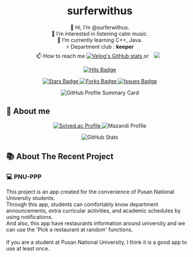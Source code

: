 <h1 align="center">surferwithus</h1>

<p align="center">
  👋 Hi, I’m @surferwithus.<br>
  👀 I’m interested in listening calm music.<br>
  🌱 I’m currently learning C++, Java.<br>
  ⚡ Department club : <strong>keeper</strong><br>
  📫 How to reach me 
  <a href="https://velog.io/@surferwithus">
    <img src="https://velog-readme-stats.vercel.app/api/badge?name=surferwithus" alt="Velog's GitHub stats"/>
  </a> 
  or 
  <a href="https://instagram.com/orezvun">
    <img 
      src="http://img.shields.io/badge/-orezvun-black?style=flat&logo=instagram&link=https://instagram.com/orezvun/"
      style="height: auto; margin-left: 10px; margin-right: 10px;"
    />
  </a>
</p>

<p align="center">
  <a href="https://hits.seeyoufarm.com">
    <img src="https://hits.seeyoufarm.com/api/count/incr/badge.svg?url=https%3A%2F%2Fgithub.com%2Fsurferwithus&count_bg=%23507EDE&title_bg=%23000000&icon=&icon_color=%23E7E7E7&title=hits&edge_flat=false" alt="Hits Badge"/>
  </a>
</p>

<p align="center">
  <a href="https://github.com/surferwithus/pnu-ppp">
    <img src="https://img.shields.io/github/stars/surferwithus/pnu-ppp?style=social" alt="Stars Badge">
  </a>
  <a href="https://github.com/surferwithus/pnu-ppp/network/members">
    <img src="https://img.shields.io/github/forks/surferwithus/pnu-ppp?style=social" alt="Forks Badge">
  </a>
  <a href="https://github.com/surferwithus/pnu-ppp/issues">
    <img src="https://img.shields.io/github/issues/surferwithus/pnu-ppp" alt="Issues Badge">
  </a>
</p>

<p align="center">
  <img src="https://github-profile-summary-cards.vercel.app/api/cards/profile-details?username=surferwithus&theme=github" alt="GitHub Profile Summary Card">
</p>

## 👀 About me
<p align="center">
  <a href="https://solved.ac/dbsdud3272">
    <img src="http://mazassumnida.wtf/api/v2/generate_badge?boj=dbsdud3272" alt="Solved.ac Profile">
  </a>
  <img src="http://mazandi.herokuapp.com/api?handle=dbsdud3272&theme=warm" alt="Mazandi Profile"/>
</p>

<p align="center">
  <img src="https://github-readme-stats.vercel.app/api?username=surferwithus&show_icons=true&theme=radical" alt="GitHub Stats"/>
</p>

<!-- <img src="https://github-readme-stats.vercel.app/api/top-langs/?username=surferwithus&layout=compact" alt="Top Languages"/> -->

## 📚 About The Recent Project

### 💻 PNU-PPP
This project is an app created for the convenience of Pusan National University students. </br>
Through this app, students can comfortably know department announcements, extra curricular activities, and academic schedules by using notifications. </br>
And also, this app have restaurants information around university and we can use the 'Pick a restaurant at random' functions. </br>
</br>
If you are a student at Pusan National University, I think it is a good app to use at least once. </br>

